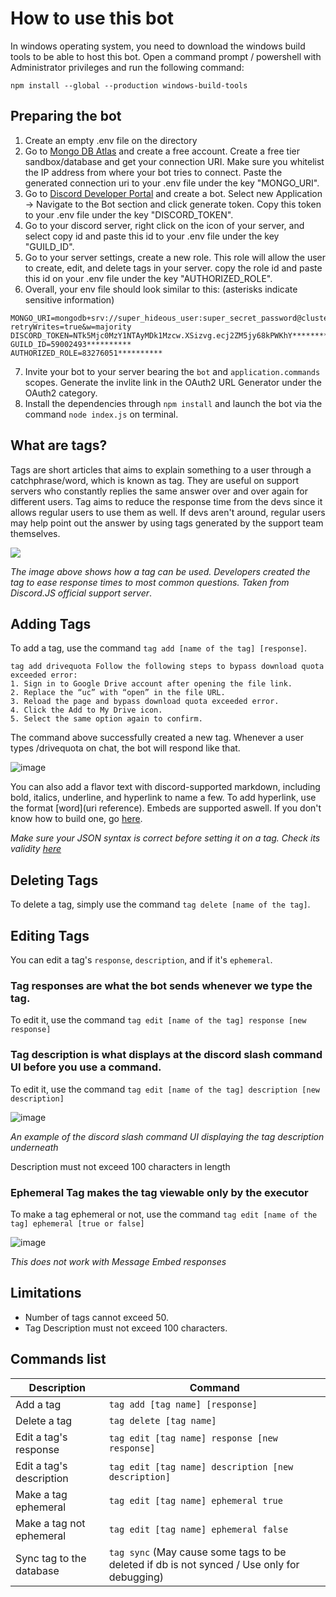 # How to use this bot
In windows operating system, you need to download the windows build tools to be able to host this bot. Open a command prompt / powershell with Administrator privileges and run the following command:
```
npm install --global --production windows-build-tools
```

## Preparing the bot
1. Create an empty .env file on the directory
2. Go to [Mongo DB Atlas](https://cloud.mongodb.com) and create a free account. Create a free tier sandbox/database and get your connection URI. Make sure you whitelist the IP address from where your bot tries to connect. Paste the generated connection uri to your .env file under the key "MONGO_URI". 
3. Go to [Discord Developer Portal](https://discord.com/developers/applications) and create a bot. Select new Application -> Navigate to the Bot section and click generate token. Copy this token to your .env file under the key "DISCORD_TOKEN".
4. Go to your discord server, right click on the icon of your server, and select copy id and paste this id to your .env file under the key "GUILD_ID".
5. Go to your server settings, create a new role. This role will allow the user to create, edit, and delete tags in your server. copy the role id and paste this id on your .env file under the key "AUTHORIZED_ROLE".
6. Overall, your env file should look similar to this: (asterisks indicate sensitive information)
```env
MONGO_URI=mongodb+srv://super_hideous_user:super_secret_password@cluster0.****.mongodb.net/*********?retryWrites=true&w=majority
DISCORD_TOKEN=NTk5Mjc0MzY1NTAyMDk1Mzcw.XSizvg.ecj2ZM5jy68kPWKhY**********
GUILD_ID=59002493**********
AUTHORIZED_ROLE=83276051**********
``` 
7. Invite your bot to your server bearing the `bot` and `application.commands` scopes. Generate the invlite link in the OAuth2 URL Generator under the OAuth2 category.
8. Install the dependencies through `npm install` and launch the bot via the command `node index.js` on terminal.



## What are tags?
Tags are short articles that aims to explain something to a user through a catchphrase/word, which is known as tag. They are useful on support servers who constantly replies the same answer over and over again for different users. Tag aims to reduce the response time from the devs since it allows regular users to use them as well. If devs aren't around, regular users may help point out the answer by using tags generated by the support team themselves.

![](https://media.discordapp.net/attachments/590024931916644376/832781288191557682/unknown.png)

*The image above shows how a tag can be used. Developers created the tag to ease response times to most common questions. Taken from Discord.JS official support server*.

## Adding Tags
To add a tag, use the command `tag add [name of the tag] [response]`.
```
tag add drivequota Follow the following steps to bypass download quota exceeded error:
1. Sign in to Google Drive account after opening the file link.
2. Replace the “uc” with “open” in the file URL.
3. Reload the page and bypass download quota exceeded error.
4. Click the Add to My Drive icon.
5. Select the same option again to confirm.
```
The command above successfully created a new tag. Whenever a user types /drivequota on chat, the bot will respond like that.

![image](https://user-images.githubusercontent.com/56829176/115097270-b4daa380-9f5b-11eb-90f7-b026a723c8f8.png)

You can also add a flavor text with discord-supported markdown, including bold, italics, underline, and hyperlink to name a few. To add hyperlink, use the format [word]\(uri reference). Embeds are supported aswell. If you don't know how to build one, go [here](https://leovoel.github.io/embed-visualizer/).

*Make sure your JSON syntax is correct before setting it on a tag. Check its validity [here](https://jsonformatter.curiousconcept.com/#)*

## Deleting Tags
To delete a tag, simply use the command `tag delete [name of the tag]`.

## Editing Tags
You can edit a tag's `response`, `description`, and if it's `ephemeral`.
### Tag responses are what the bot sends whenever we type the tag. 
To edit it, use the command `tag edit [name of the tag] response [new response]`
### Tag description is what displays at the discord slash command UI before you use a command.
To edit it, use the command `tag edit [name of the tag] description [new description]`

![image](https://user-images.githubusercontent.com/56829176/115098801-a0e76f80-9f64-11eb-89ec-507fc00180f6.png)

*An example of the discord slash command UI displaying the tag description underneath*

Description must not exceed 100 characters in length
### Ephemeral Tag makes the tag viewable only by the executor
To make a tag ephemeral or not, use the command `tag edit [name of the tag] ephemeral [true or false]`

![image](https://user-images.githubusercontent.com/56829176/115098838-eb68ec00-9f64-11eb-9f71-0b3db88838a9.png)


*This does not work with Message Embed responses*

## Limitations
* Number of tags cannot exceed 50.
* Tag Description must not exceed 100 characters.

## Commands list
| Description | Command |
|---|---|
Add a tag | `tag add [tag name] [response]`
Delete a tag | `tag delete [tag name]`
Edit a tag's response | `tag edit [tag name] response [new response]`
Edit a tag's description | `tag edit [tag name] description [new description]`
Make a tag ephemeral | `tag edit [tag name] ephemeral true`
Make a tag not ephemeral | `tag edit [tag name] ephemeral false`
Sync tag to the database | `tag sync` (May cause some tags to be deleted if db is not synced / Use only for debugging)
